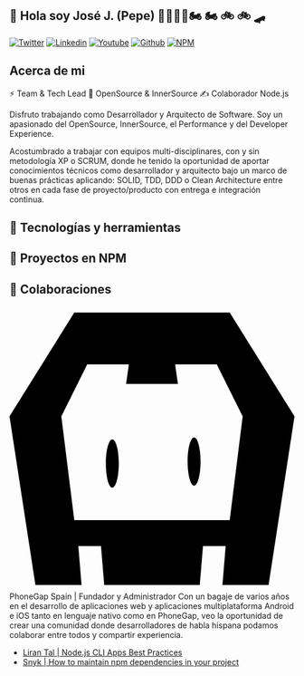 ## 👋 Hola soy José J. (Pepe) 👨🏻‍💻🔬🏍 🏍️ 🚲 🚲 🛹

[![Twitter](https://img.shields.io/website?url=https%3A%2F%2Fx.com%2FJoseJ_PR&down_message=%20%20&style=flat-square&logo=x&label=JoseJ_PR&labelColor=%23000000&color=%23000000)](https://www.linkedin.com/in/josejpr/)
[![Linkedin](https://img.shields.io/website?url=https%3A%2F%2Fwww.linkedin.com%2Fin%2Fjosejpr&down_message=%20%20&style=flat-square&logo=linkedin&label=JoseJPR&labelColor=%230A66C2&color=%230A66C2)](https://www.linkedin.com/in/josejpr/)
[![Youtube](https://img.shields.io/website?url=https%3A%2F%2Fyoutube.com%2F%40JoseJPR&up_message=%20&down_message=%20%20&style=flat-square&logo=youtube&label=JoseJPR&labelColor=%23FF0000&color=%23FF0000)](https://www.youtube.com/@JoseJPR/)
[![Github](https://img.shields.io/website?url=https%3A%2F%2Fgithub.com%2FJoseJPR&up_message=%20&down_message=%20%20&style=flat-square&logo=github&label=JoseJPR&labelColor=%23181717&color=%23181717)](https://github.com/JoseJPR/)
[![NPM](https://img.shields.io/website?url=https%3A%2F%2Fwww.npmjs.com%2F~josejpr&up_message=%20&up_color=%23CB3837&style=flat-square&logo=npm&label=josejpr&labelColor=%23CB3837&color=%23CB3837)](https://www.npmjs.com/~josejpr)


## Acerca de mi

⚡️ Team & Tech Lead 🥑 OpenSource & InnerSource ✍️ Colaborador Node.js

Disfruto trabajando como Desarrollador y Arquitecto de Software. Soy un apasionado del OpenSource, InnerSource, el Performance y del Developer Experience.

Acostumbrado a trabajar con equipos multi-disciplinares, con y sin metodología XP o SCRUM, donde he tenido la oportunidad de aportar conocimientos técnicos como desarrollador y arquitecto bajo un marco de buenas prácticas aplicando: SOLID, TDD, DDD o Clean Architecture entre otros en cada fase de proyecto/producto con entrega e integración continua.

## 🔧 Tecnologías y herramientas

## 🎁 Proyectos en NPM

## 📝 Colaboraciones

<svg role="img" viewBox="0 0 24 24" xmlns="http://www.w3.org/2000/svg"><title>Apache Cordova</title><path d="M18.545,0.545H5.455L0,9.273l2.182,14.182h3.886l-0.273-3.273h1.909l0.273,3.273 h8.045l0.273-3.273h1.909l-0.273,3.273h3.886L24,9.273L18.545,0.545z M18.545,18H5.455L4.364,9.273l2.182-4.364h3.506L9.818,6.545 h4.364l-0.234-1.636h3.506l2.182,4.364L18.545,18z M15.545,11.045c0.301,0,0.545,0.908,0.545,2.029 c0,1.121-0.244,2.029-0.545,2.029c-0.301,0-0.545-0.908-0.545-2.029C15,11.954,15.244,11.045,15.545,11.045z M8.659,11.215 c0.301,0,0.545,0.908,0.545,2.029c0,1.121-0.244,2.029-0.545,2.029c-0.301,0-0.545-0.908-0.545-2.029 C8.114,12.123,8.358,11.215,8.659,11.215z"/></svg>
PhoneGap Spain | Fundador y Administrador
Con un bagaje de varios años en el desarrollo de aplicaciones web y aplicaciones multiplataforma Android e iOS tanto en lenguaje nativo como en PhoneGap, veo la oportunidad de crear una comunidad donde desarrolladores de habla hispana podamos colaborar entre todos y compartir experiencia.

* [Liran Tal | Node.js CLI Apps Best Practices](https://github.com/lirantal/nodejs-cli-apps-best-practices)
* [Snyk | How to maintain npm dependencies in your project](https://snyk.io/blog/how-to-maintain-npm-dependencies-in-your-project/)
